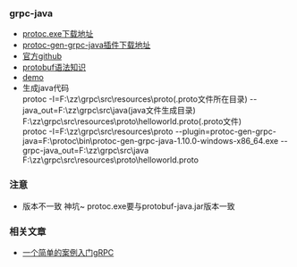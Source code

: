 ### grpc-java
- [protoc.exe下载地址](https://github.com/protocolbuffers/protobuf/releases)   
- [protoc-gen-grpc-java插件下载地址](https://repo1.maven.org/maven2/io/grpc/protoc-gen-grpc-java/)   
- [官方github](https://github.com/grpc/grpc-java)   
- [protobuf语法知识](https://blog.csdn.net/shensky711/article/details/69696392)   
- [demo](https://www.jianshu.com/p/69e3ed94f630)   
- 生成java代码   
protoc -I=F:\zz\grpc\src\resources\proto(.proto文件所在目录) --java_out=F:\zz\grpc\src\java(java文件生成目录) F:\zz\grpc\src\resources\proto\helloworld.proto(.proto文件)  
protoc -I=F:\zz\grpc\src\resources\proto --plugin=protoc-gen-grpc-java=F:\protoc\bin\protoc-gen-grpc-java-1.10.0-windows-x86_64.exe --grpc-java_out=F:\zz\grpc\src\java F:\zz\grpc\src\resources\proto\helloworld.proto
  
### 注意
- 版本不一致 神坑~ protoc.exe要与protobuf-java.jar版本一致


### 相关文章

- [一个简单的案例入门gRPC](https://mp.weixin.qq.com/s/OyfU0tLm4f9t3nZxce-Ksw)
